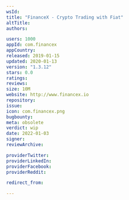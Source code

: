 ```yaml
---
wsId: 
title: "FinanceX - Crypto Trading with Fiat"
altTitle: 
authors:

users: 1000
appId: com.financex
appCountry: 
released: 2019-01-15
updated: 2020-01-13
version: "1.3.12"
stars: 0.0
ratings: 
reviews: 
size: 10M
website: http://www.financex.io
repository: 
issue: 
icon: com.financex.png
bugbounty: 
meta: obsolete
verdict: wip
date: 2022-01-03
signer: 
reviewArchive:

providerTwitter: 
providerLinkedIn: 
providerFacebook: 
providerReddit: 

redirect_from:

---
```


